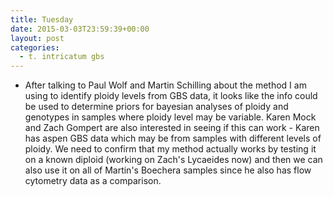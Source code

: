 ```yaml
---
title: Tuesday
date: 2015-03-03T23:59:39+00:00
layout: post
categories:
  - t. intricatum gbs
---
```

  * After talking to Paul Wolf and Martin Schilling about the method I am using to identify ploidy levels from GBS data, it looks like the info could be used to determine priors for bayesian analyses of ploidy and genotypes in samples where ploidy level may be variable. Karen Mock and Zach Gompert are also interested in seeing if this can work - Karen has aspen GBS data which may be from samples with different levels of ploidy. We need to confirm that my method actually works by testing it on a known diploid (working on Zach's Lycaeides now) and then we can also use it on all of Martin's Boechera samples since he also has flow cytometry data as a comparison.
